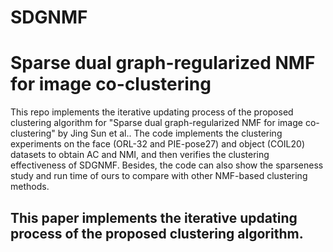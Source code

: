 # SDGNMF
# Sparse dual graph-regularized NMF for image co-clustering

  This repo implements the iterative updating process of the proposed clustering algorithm for "Sparse dual graph-regularized NMF for image co-clustering" by Jing Sun et al.. The code implements the clustering experiments on the face (ORL-32 and PIE-pose27) and object (COIL20) datasets to obtain AC and NMI, and then verifies the clustering effectiveness of SDGNMF. Besides, the code can also show the sparseness study and run time of ours to compare with other NMF-based clustering methods.

## This paper implements the iterative updating process of the proposed clustering algorithm.

